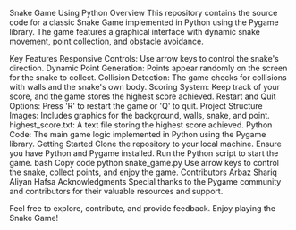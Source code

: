 Snake Game Using Python
Overview
This repository contains the source code for a classic Snake Game implemented in Python using the Pygame library. The game features a graphical interface with dynamic snake movement, point collection, and obstacle avoidance.

Key Features
Responsive Controls: Use arrow keys to control the snake's direction.
Dynamic Point Generation: Points appear randomly on the screen for the snake to collect.
Collision Detection: The game checks for collisions with walls and the snake's own body.
Scoring System: Keep track of your score, and the game stores the highest score achieved.
Restart and Quit Options: Press 'R' to restart the game or 'Q' to quit.
Project Structure
Images: Includes graphics for the background, walls, snake, and point.
highest_score.txt: A text file storing the highest score achieved.
Python Code: The main game logic implemented in Python using the Pygame library.
Getting Started
Clone the repository to your local machine.
Ensure you have Python and Pygame installed.
Run the Python script to start the game.
bash
Copy code
python snake_game.py
Use arrow keys to control the snake, collect points, and enjoy the game.
Contributors
Arbaz
Shariq
Aliyan
Hafsa
Acknowledgments
Special thanks to the Pygame community and contributors for their valuable resources and support.

Feel free to explore, contribute, and provide feedback. Enjoy playing the Snake Game!

